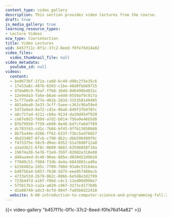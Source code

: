 ```yaml
---
content_type: video_gallery
description: This section provides video lectures from the course.
draft: true
is_media_gallery: true
learning_resource_types:
- Lecture Videos
ocw_type: CourseSection
title: Video Lectures
uid: b457f11c-0f1c-37c2-8eed-f0fe76d14a82
video_files:
  video_thumbnail_file: null
video_metadata:
  youtube_id: null
videos:
  content:
  - be8673bf-1f2a-ca60-6c49-d98c2f5e35c6
  - 17e53a0c-487b-6583-c1be-48d0fbb69715
  - 47da00c9-fbaf-ffb0-16dd-0d6498b4831c
  - 12e94da3-fa6e-b6a4-e440-0559af9c917a
  - 5cf77ed9-a77e-401b-283d-315358149495
  - 483a4ea0-2e33-3cff-5aee-c362c96a59e4
  - 5d72e8ed-8a72-cd1e-06a6-849f3fb9707c
  - a8c71fad-4211-c68a-9134-da10d454f920
  - ce67e8d3-f89d-a7d2-b014-756a9e46b5d0
  - 8fb79950-ff59-e689-8e46-bd7cfa647f89
  - dc783fd3-cd1c-7b04-bf45-9ffb13050b80
  - 0b75a44e-d266-ff62-633f-f3bc5ed76657
  - 4bd33407-8fcb-c790-8b2c-dbb596999f9c
  - f475375e-58c9-d9ee-0352-51a78d0f12a0
  - a3ad3621-6f0c-0609-9801-63598058f10a
  - 19674a30-5e76-f2e9-3597-82082e318e08
  - d48aa4ed-dc40-90ae-685e-d830452d9b10
  - f7049c51-f984-f3db-da4a-6843881cad0a
  - b216402a-2d5c-7709-f80d-93a0c53164ea
  - bd8756a4-b857-f630-5d75-eee857488ecb
  - 4733e53d-2b79-062c-086b-6e5d8e3d2f99
  - 723b44fd-a16f-f0bd-c4c1-11ed80d996e7
  - 575617b3-ca2a-a029-c96f-3173c4177b9b
  - d2a08749-adc3-6cfd-084f-fa85b0322418
  website: 6-00-introduction-to-computer-science-and-programming-fall-2008
---
```

{{< video-gallery "b457f11c-0f1c-37c2-8eed-f0fe76d14a82" >}}